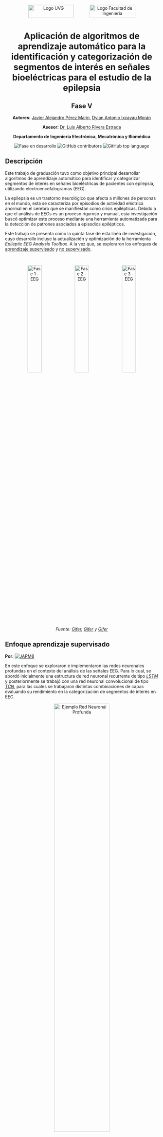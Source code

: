 <p align="center">
  <img src="https://res.cloudinary.com/webuvg/image/upload/f_auto,q_auto,w_169,c_scale,fl_lossy,dpr_0.90/v1641327930/WEB/Nosotros/Imagen%20Institucional/Logotipo%20UVG/Logotipo%20UVG/logotipo-uvg_thumb2x.jpg" alt="Logo UVG" width="150" height="43"/>
  &nbsp;&nbsp;&nbsp;&nbsp;&nbsp;&nbsp;&nbsp;&nbsp;&nbsp;&nbsp;&nbsp;
  <img src="https://encrypted-tbn2.gstatic.com/images?q=tbn:ANd9GcRotDGBXGiNzq-fq9I0_sjAT2RLeqjDtCuK_ChIFjFW7ZdjVP9H" alt="Logo Facultad de Ingeniería" width="150" height="43"/>
</p>

<h1 align="center">Aplicación de algoritmos de aprendizaje automático para la identificación y categorización de segmentos de interés en señales bioeléctricas para el estudio de la epilepsia</h1>

<h2 align="center">Fase V</h2>

<p align="center"><strong>Autores:</strong> <a href="mailto:per20183@uvg.edu.gt" target="_blank">Javier Alejandro Pérez Marín</a>, <a href="mailto:ixc18486@uvg.edu.gt" target="_blank">Dylan Antonio Ixcayau Morán</a></p>

<p align="center"><strong>Asesor:</strong> <a href="mailto:larivera@uvg.edu.gt" target="_blank">Dr. Luis Alberto Rivera Estrada</a></p>

<p align="center"><strong>Departamento de Ingeniería Electrónica, Mecatrónica y Biomédica</strong></p>

<p align="center">
  <img src="https://img.shields.io/badge/STATUS-EN_DESARROLLO-green" alt="Fase en desarrollo"/>
  <img src="https://img.shields.io/github/contributors/japm8/Herramienta" alt="GitHub contributors"/>
  <img src="https://img.shields.io/github/languages/top/japm8/Herramienta" alt="GitHub top language" >
 </p>

## **Descripción**

Este trabajo de graduación tuvo como objetivo principal desarrollar algoritmos de aprendizaje automático para identificar y categorizar segmentos de interés en señales bioeléctricas de pacientes con epilepsia, utilizando electroencefalogramas (EEG). 

La epilepsia es un trastorno neurológico que afecta a millones de personas en el mundo, esta se caracteriza por episodios de actividad eléctrica anormal en el cerebro que se manifiestan como crisis epilépticas. Debido a que el análisis de EEGs es un proceso riguroso y manual, esta investigación buscó optimizar este proceso mediante una herramienta automatizada para la detección de patrones asociados a episodios epilépticos.

Este trabajo se presenta como la quinta fase de esta línea de investigación, cuyo desarrollo incluye la actualización y optimización de la herramienta *Epileptic EEG Analysis Toolbox*. A la vez que, se exploraron los enfoques de [aprendizaje supervisado](#Enfoque-aprendizaje-supervisado) y [no supervisado](#Enfoque-aprendizaje-no-supervisado).

<br>

<p align="center">
  <img src="https://i.gifer.com/3YB1.gif" alt="Fase 1 - EEG" width="30%"/>
  <img src="https://i.gifer.com/9P8h.gif" alt="Fase 2 - EEG" width="30%"/>
  <img src="https://i.gifer.com/origin/bb/bb3c10a9aebc133d55b8ae9d76abe825.gif" alt="Fase 3 - EEG" width="30%"/>
</p>

<p align="center"><i>Fuente: <a href="https://i.gifer.com/3YB1.gif" target="_blank">Gifer</a>, <a href="https://i.gifer.com/9P8h.gif" target="_blank">Gifer</a> y <a href="https://i.gifer.com/origin/bb/bb3c10a9aebc133d55b8ae9d76abe825.gif" target="_blank">Gifer</a></i></p>

<h2>Enfoque aprendizaje supervisado</h2>
<p><strong>Por:</strong> <a href="https://github.com/JAPM8" target="_blank">
  <img src="https://img.shields.io/badge/JAPM8-a?style=social&logo=github" alt="JAPM8"/>
</a></p>

En este enfoque se exploraron e implementaron las redes neuronales profundas en 
el contexto del análisis de las señales EEG. Para lo cual, se abordó inicialmente 
una estructura de red neuronal recurrente de tipo *[LSTM](https://colah.github.io/posts/2015-08-Understanding-LSTMs/)* 
y posteriormente se trabajó con una red neuronal convolucional de tipo *[TCN](https://dida.do/blog/temporal-convolutional-networks-for-sequence-modeling)*, 
para las cuales se trabajaron distintas combinaciones de capas evaluando su rendimiento en la categorización de segmentos de interés en EEG.

<p align="center">
  <img src="https://miro.medium.com/max/3840/1*v0ng9VkbuTu6ey9v8S3VDw.gif" alt="Ejemplo Red Neuronal Profunda" width="60%"/>
</p>

<p align="center"><i>Fuente: <a href="https://medium.com/analytics-vidhya/what-are-convolution-neural-networks-10-points-9d6d24086098" target="_blank">Sarkar, Ayantika </a></i></p>

Uno de los principales desafíos para la implementación de estas estructuras de red era la disponibilidad de datos. 
Por ello, se gestionó el acceso a la base de datos del *[Temple University Hospital (TUH)](https://isip.piconepress.com/projects/nedc/html/tuh_eeg/)*, 
uno de los repositorios de EEGs más grandes disponibles públicamente. Esta fuente de datos fue clave para el desarrollo de esta quinta fase y establece 
una base sólida para continuar reforzando los modelos de clasificación de eventos epilépticos, además de abrir la puerta a nuevas exploraciones de algoritmos de aprendizaje de máquina.


### No olvides revisar :nerd_face: :
- [Extracción Data Base de Datos TUH](App%20Designer/Prototipo_Data_TUH.m): Este contiene distintos métodos para una lectura eficiente de estudios de la base de datos de TUH.
- 


<h2>Enfoque aprendizaje no supervisado</h2>
<p><strong>Por:</strong> <a href="https://github.com/DAIMUVG" target="_blank">
  <img src="https://img.shields.io/badge/DAIMUVG-a?style=social&logo=github" alt="DAIMUVG"/>
</a></p>
